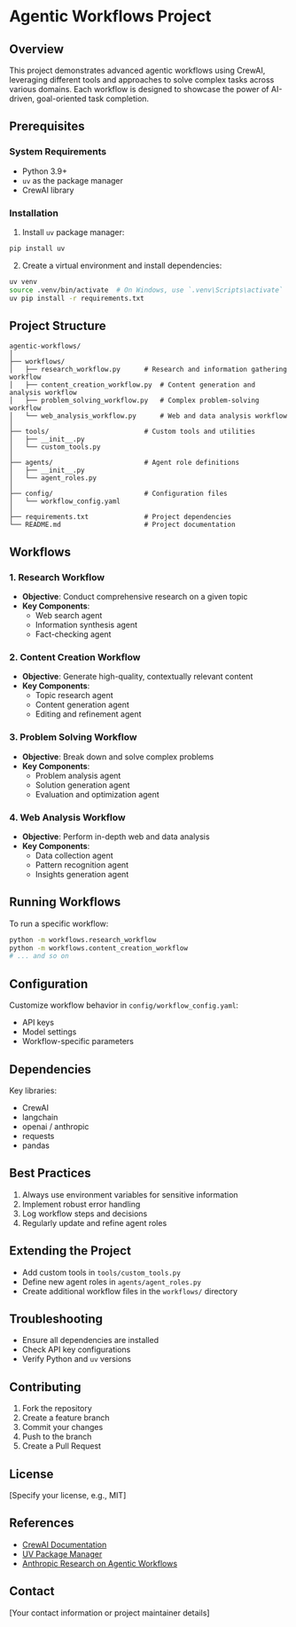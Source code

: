 # Agentic Workflows Project

## Overview

This project demonstrates advanced agentic workflows using CrewAI, leveraging different tools and approaches to solve complex tasks across various domains. Each workflow is designed to showcase the power of AI-driven, goal-oriented task completion.

## Prerequisites

### System Requirements
- Python 3.9+
- `uv` as the package manager
- CrewAI library

### Installation

1. Install `uv` package manager:
```bash
pip install uv
```

2. Create a virtual environment and install dependencies:
```bash
uv venv
source .venv/bin/activate  # On Windows, use `.venv\Scripts\activate`
uv pip install -r requirements.txt
```

## Project Structure

```
agentic-workflows/
│
├── workflows/
│   ├── research_workflow.py      # Research and information gathering workflow
│   ├── content_creation_workflow.py  # Content generation and analysis workflow
│   ├── problem_solving_workflow.py   # Complex problem-solving workflow
│   └── web_analysis_workflow.py      # Web and data analysis workflow
│
├── tools/                        # Custom tools and utilities
│   ├── __init__.py
│   └── custom_tools.py
│
├── agents/                       # Agent role definitions
│   ├── __init__.py
│   └── agent_roles.py
│
├── config/                       # Configuration files
│   └── workflow_config.yaml
│
├── requirements.txt              # Project dependencies
└── README.md                     # Project documentation
```

## Workflows

### 1. Research Workflow
- **Objective**: Conduct comprehensive research on a given topic
- **Key Components**:
  - Web search agent
  - Information synthesis agent
  - Fact-checking agent

### 2. Content Creation Workflow
- **Objective**: Generate high-quality, contextually relevant content
- **Key Components**:
  - Topic research agent
  - Content generation agent
  - Editing and refinement agent

### 3. Problem Solving Workflow
- **Objective**: Break down and solve complex problems
- **Key Components**:
  - Problem analysis agent
  - Solution generation agent
  - Evaluation and optimization agent

### 4. Web Analysis Workflow
- **Objective**: Perform in-depth web and data analysis
- **Key Components**:
  - Data collection agent
  - Pattern recognition agent
  - Insights generation agent

## Running Workflows

To run a specific workflow:

```bash
python -m workflows.research_workflow
python -m workflows.content_creation_workflow
# ... and so on
```

## Configuration

Customize workflow behavior in `config/workflow_config.yaml`:
- API keys
- Model settings
- Workflow-specific parameters

## Dependencies

Key libraries:
- CrewAI
- langchain
- openai / anthropic
- requests
- pandas

## Best Practices

1. Always use environment variables for sensitive information
2. Implement robust error handling
3. Log workflow steps and decisions
4. Regularly update and refine agent roles

## Extending the Project

- Add custom tools in `tools/custom_tools.py`
- Define new agent roles in `agents/agent_roles.py`
- Create additional workflow files in the `workflows/` directory

## Troubleshooting

- Ensure all dependencies are installed
- Check API key configurations
- Verify Python and `uv` versions

## Contributing

1. Fork the repository
2. Create a feature branch
3. Commit your changes
4. Push to the branch
5. Create a Pull Request

## License

[Specify your license, e.g., MIT]

## References

- [CrewAI Documentation](https://docs.crewai.com)
- [UV Package Manager](https://docs.astral.sh/uv/)
- [Anthropic Research on Agentic Workflows](https://www.anthropic.com/research/building-effective-agents)

## Contact

[Your contact information or project maintainer details]
